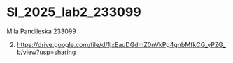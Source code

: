 # SI_2025_lab2_233099
Mila Pandileska 233099

2. https://drive.google.com/file/d/1jxEauDGdmZ0nVkPg4gnbMfkCG_yPZG_b/view?usp=sharing

